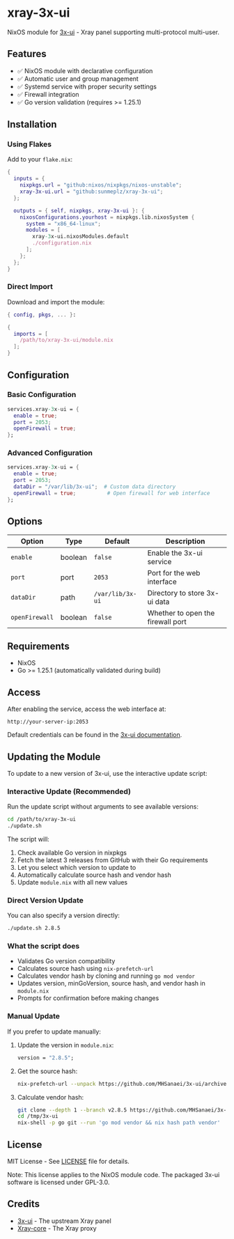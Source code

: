 # xray-3x-ui

NixOS module for [3x-ui](https://github.com/MHSanaei/3x-ui) - Xray panel supporting multi-protocol multi-user.

## Features

- ✅ NixOS module with declarative configuration
- ✅ Automatic user and group management
- ✅ Systemd service with proper security settings
- ✅ Firewall integration
- ✅ Go version validation (requires >= 1.25.1)

## Installation

### Using Flakes

Add to your `flake.nix`:

```nix
{
  inputs = {
    nixpkgs.url = "github:nixos/nixpkgs/nixos-unstable";
    xray-3x-ui.url = "github:sunmeplz/xray-3x-ui";
  };

  outputs = { self, nixpkgs, xray-3x-ui }: {
    nixosConfigurations.yourhost = nixpkgs.lib.nixosSystem {
      system = "x86_64-linux";
      modules = [
        xray-3x-ui.nixosModules.default
        ./configuration.nix
      ];
    };
  };
}
```

### Direct Import

Download and import the module:

```nix
{ config, pkgs, ... }:

{
  imports = [
    /path/to/xray-3x-ui/module.nix
  ];
}
```

## Configuration

### Basic Configuration

```nix
services.xray-3x-ui = {
  enable = true;
  port = 2053;
  openFirewall = true;
};
```

### Advanced Configuration

```nix
services.xray-3x-ui = {
  enable = true;
  port = 2053;
  dataDir = "/var/lib/3x-ui";  # Custom data directory
  openFirewall = true;          # Open firewall for web interface
};
```

## Options

| Option | Type | Default | Description |
|--------|------|---------|-------------|
| `enable` | boolean | `false` | Enable the 3x-ui service |
| `port` | port | `2053` | Port for the web interface |
| `dataDir` | path | `/var/lib/3x-ui` | Directory to store 3x-ui data |
| `openFirewall` | boolean | `false` | Whether to open the firewall port |

## Requirements

- NixOS
- Go >= 1.25.1 (automatically validated during build)

## Access

After enabling the service, access the web interface at:

```
http://your-server-ip:2053
```

Default credentials can be found in the [3x-ui documentation](https://github.com/MHSanaei/3x-ui).

## Updating the Module

To update to a new version of 3x-ui, use the interactive update script:

### Interactive Update (Recommended)

Run the update script without arguments to see available versions:

```bash
cd /path/to/xray-3x-ui
./update.sh
```

The script will:
1. Check available Go version in nixpkgs
2. Fetch the latest 3 releases from GitHub with their Go requirements
3. Let you select which version to update to
4. Automatically calculate source hash and vendor hash
5. Update `module.nix` with all new values

### Direct Version Update

You can also specify a version directly:

```bash
./update.sh 2.8.5
```

### What the script does

- Validates Go version compatibility
- Calculates source hash using `nix-prefetch-url`
- Calculates vendor hash by cloning and running `go mod vendor`
- Updates version, minGoVersion, source hash, and vendor hash in `module.nix`
- Prompts for confirmation before making changes

### Manual Update

If you prefer to update manually:

1. Update the version in `module.nix`:
   ```nix
   version = "2.8.5";
   ```

2. Get the source hash:
   ```bash
   nix-prefetch-url --unpack https://github.com/MHSanaei/3x-ui/archive/refs/tags/v2.8.5.tar.gz
   ```

3. Calculate vendor hash:
   ```bash
   git clone --depth 1 --branch v2.8.5 https://github.com/MHSanaei/3x-ui.git /tmp/3x-ui
   cd /tmp/3x-ui
   nix-shell -p go git --run 'go mod vendor && nix hash path vendor'
   ```

## License

MIT License - See [LICENSE](LICENSE) file for details.

Note: This license applies to the NixOS module code. The packaged 3x-ui software is licensed under GPL-3.0.

## Credits

- [3x-ui](https://github.com/MHSanaei/3x-ui) - The upstream Xray panel
- [Xray-core](https://github.com/XTLS/Xray-core) - The Xray proxy
